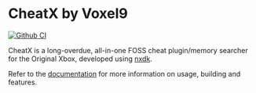 # CheatX by Voxel9
[![Github CI](https://github.com/Voxel9/CheatX/workflows/Github%20CI/badge.svg)](https://github.com/Voxel9/CheatX/actions)

CheatX is a long-overdue, all-in-one FOSS cheat plugin/memory searcher for the Original Xbox, developed using [nxdk](https://github.com/XboxDev/nxdk).

Refer to the [documentation](https://voxel9.github.io/CheatX/) for more information on usage, building and features.
